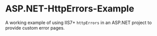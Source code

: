 # ASP.NET-HttpErrors-Example
A working example of using IIS7+ `httpErrors` in an ASP.NET project to provide custom error pages.
